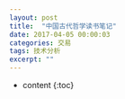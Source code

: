 ```yaml
---
layout: post
title:  "中国古代哲学读书笔记"
date: 2017-04-05 00:00:03
categories: 交易
tags: 技术分析
excerpt: ""
---
```


* content
{:toc}


















